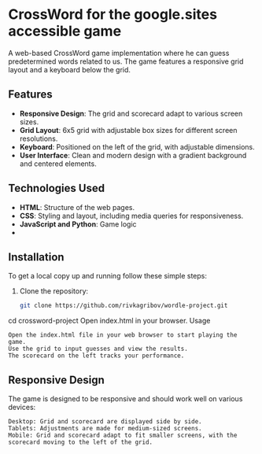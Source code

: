 # CrossWord for the google.sites accessible game

A web-based CrossWord game implementation where he can guess predetermined words related to us. The game features a responsive grid layout and a keyboard below the grid.

## Features

- **Responsive Design**: The grid and scorecard adapt to various screen sizes.
- **Grid Layout**: 6x5 grid with adjustable box sizes for different screen resolutions.
- **Keyboard**: Positioned on the left of the grid, with adjustable dimensions.
- **User Interface**: Clean and modern design with a gradient background and centered elements.

## Technologies Used

- **HTML**: Structure of the web pages.
- **CSS**: Styling and layout, including media queries for responsiveness.
- **JavaScript and Python**: Game logic
- 

## Installation

To get a local copy up and running follow these simple steps:

1. Clone the repository:
   ```bash
   git clone https://github.com/rivkagribov/wordle-project.git
cd crossword-project
Open index.html in your browser.
Usage

    Open the index.html file in your web browser to start playing the game.
    Use the grid to input guesses and view the results.
    The scorecard on the left tracks your performance.

## Responsive Design

The game is designed to be responsive and should work well on various devices:

    Desktop: Grid and scorecard are displayed side by side.
    Tablets: Adjustments are made for medium-sized screens.
    Mobile: Grid and scorecard adapt to fit smaller screens, with the scorecard moving to the left of the grid.
